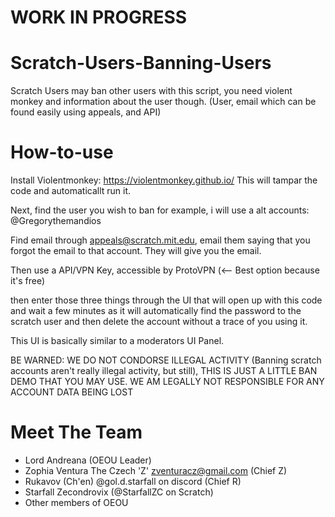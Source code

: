 # WORK IN PROGRESS
# Scratch-Users-Banning-Users
Scratch Users may ban other users with this script, you need violent monkey and information about the user though. (User, email which can be found easily using appeals, and API)


# How-to-use
Install Violentmonkey: https://violentmonkey.github.io/
This will tampar the code and automaticallt run it.

Next, find the user you wish to ban
for example, i will use a alt accounts: @Gregorythemandios

Find email through appeals@scratch.mit.edu, email them saying that you forgot the email to that account. They will give you the email.

Then use a API/VPN Key, accessible by ProtoVPN (<-- Best option because it's free)

then enter those three things through the UI that will open up with this code and wait a few minutes as it will automatically find the password to the scratch user and then delete the account without a trace of you using it.

This UI is basically similar to a moderators UI Panel. 

BE WARNED: WE DO NOT CONDORSE ILLEGAL ACTIVITY (Banning scratch accounts aren't really illegal activity, but still), THIS IS JUST A LITTLE BAN DEMO THAT YOU MAY USE. WE AM LEGALLY NOT RESPONSIBLE FOR ANY ACCOUNT DATA BEING LOST

# Meet The Team
- Lord Andreana (OEOU Leader)
- Zophia Ventura The Czech 'Z' zventuracz@gmail.com (Chief Z)
- Rukavov (Ch'en) @gol.d.starfall on discord (Chief R)
- Starfall Zecondrovix (@StarfallZC on Scratch)
- Other members of OEOU
